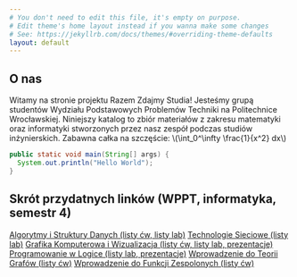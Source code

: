 ```yaml
---
# You don't need to edit this file, it's empty on purpose.
# Edit theme's home layout instead if you wanna make some changes
# See: https://jekyllrb.com/docs/themes/#overriding-theme-defaults
layout: default
---
```


O nas
---

Witamy na stronie projektu Razem Zdajmy Studia! Jesteśmy grupą studentów Wydziału Podstawowych Problemów Techniki na Politechnice Wrocławskiej. Niniejszy katalog to zbiór materiałów z zakresu matematyki oraz informatyki stworzonych przez nasz zespół podczas studiów inżynierskich. Zabawna całka na szczęście: \\(\int_0^\infty \frac{1}{x^2} dx\\)

```java
public static void main(String[] args) {
  System.out.println("Hello World");
}
```

Skrót przydatnych linków (WPPT, informatyka, semestr 4)
---
[Algorytmy i Struktury Danych (listy ćw, listy lab)](http://cs.pwr.edu.pl/golebiewski/)
[Technologie Sieciowe (listy lab)](http://cs.pwr.edu.pl/krzywiecki/teaching.html)
[Grafika Komputerowa i Wizualizacja (listy ćw, listy lab, prezentacje)](https://drive.google.com/drive/folders/1Eyjbc0yleaQkyKj6yf2O_NcmuwF7e4IU)
[Programowanie w Logice (listy lab, prezentacje)](http://ki.pwr.edu.pl/kobylanski/dydaktyka/page6/page2/index.html)
[Wprowadzenie do Teorii Grafów (listy ćw)](http://cs.pwr.edu.pl/kuchta/)
[Wprowadzenie do Funkcji Zespolonych (listy ćw)](http://cs.pwr.edu.pl/ralowski/dydaktyka/funkcje_zespolone/wiosna_2018/complex.html)
